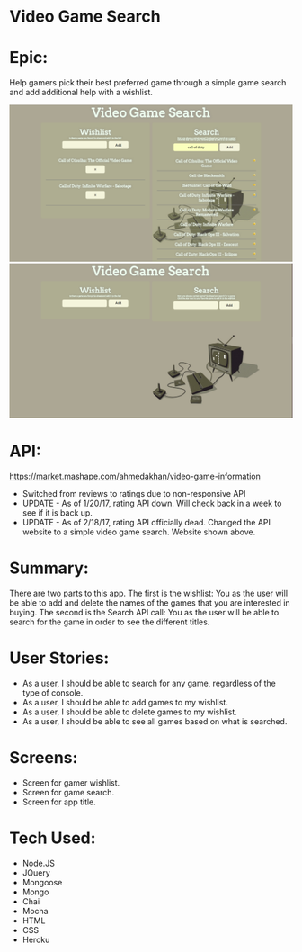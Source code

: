 # Video Game Search

# Epic: 
Help gamers pick their best preferred game through a simple game search and add additional help with a wishlist.

![Screenshots](https://github.com/serenity4eternity786/node-js-capstone/blob/master/Capture3.PNG)
![Screenshots](https://github.com/serenity4eternity786/node-js-capstone/blob/master/Capture2.PNG)

# API:
https://market.mashape.com/ahmedakhan/video-game-information
- Switched from reviews to ratings due to non-responsive API
- UPDATE - As of 1/20/17, rating API down. Will check back in a week to see if it is back up.
- UPDATE - As of 2/18/17, rating API officially dead. Changed the API website to a simple video game search. Website shown above.

# Summary:
There are two parts to this app.
The first is the wishlist: You as the user will be able to add and delete the names of the games that you are interested in buying.
The second is the Search API call: You as the user will be able to search for the game in order to see the different titles.

# User Stories:
- As a user, I should be able to search for any game, regardless of the type of console.
- As a user, I should be able to add games to my wishlist.
- As a user, I should be able to delete games to my wishlist.
- As a user, I should be able to see all games based on what is searched.

# Screens:
- Screen for gamer wishlist.
- Screen for game search.
- Screen for app title.

# Tech Used:
- Node.JS
- JQuery
- Mongoose
- Mongo
- Chai
- Mocha
- HTML
- CSS
- Heroku
 
